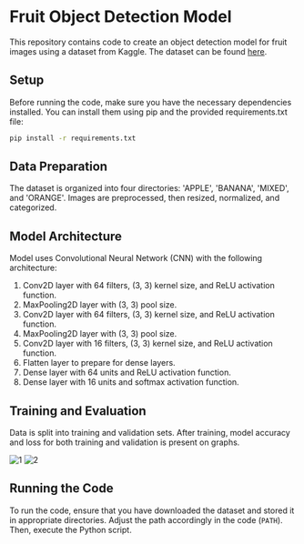 # Fruit Object Detection Model

This repository contains code to create an object detection model for fruit images using a dataset from Kaggle. The dataset can be found [here](https://www.kaggle.com/datasets/mbkinaci/fruit-images-for-object-detection).

## Setup

Before running the code, make sure you have the necessary dependencies installed. You can install them using pip and the provided requirements.txt file:

```bash
pip install -r requirements.txt
```

## Data Preparation

The dataset is organized into four directories: 'APPLE', 'BANANA', 'MIXED', and 'ORANGE'. Images are preprocessed, then resized, normalized, and categorized.

## Model Architecture

Model uses Convolutional Neural Network (CNN) with the following architecture:

1. Conv2D layer with 64 filters, (3, 3) kernel size, and ReLU activation function.
2. MaxPooling2D layer with (3, 3) pool size.
3. Conv2D layer with 64 filters, (3, 3) kernel size, and ReLU activation function.
4. MaxPooling2D layer with (3, 3) pool size.
5. Conv2D layer with 16 filters, (3, 3) kernel size, and ReLU activation function.
6. Flatten layer to prepare for dense layers.
7. Dense layer with 64 units and ReLU activation function.
8. Dense layer with 16 units and softmax activation function.


## Training and Evaluation

Data is split into training and validation sets. After training, model accuracy and loss for both training and validation is present on graphs.

![1](https://github.com/jjwaldon/fruits-detection-model/assets/147337604/61a19feb-d5a3-4f97-afef-37e1ac2910b9)
![2](https://github.com/jjwaldon/fruits-detection-model/assets/147337604/c15af0b3-05e8-4c3a-966f-e0fb6590fae8)



## Running the Code

To run the code, ensure that you have downloaded the dataset and stored it in appropriate directories. Adjust the path accordingly in the code (`PATH`). Then, execute the Python script.
